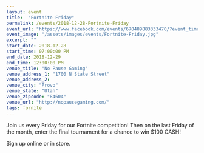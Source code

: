 ```yaml
---
layout: event
title:  "Fortnite Friday"
permalink: /events/2018-12-28-Fortnite-Friday
event_url: "https://www.facebook.com/events/670489883333470/?event_time_id=670489903333468"
event_image: "/assets/images/events/Fortnite-Friday.jpg"
excerpt: ""
start_date: 2018-12-28
start_time: 07:00:00 PM
end_date: 2018-12-29
end_time: 12:00:00 PM
venue_title: "No Pause Gaming"
venue_address_1: "1700 N State Street"
venue_address_2:
venue_city: "Provo"
venue_state: "Utah"
venue_zipcode: "84604"
venue_url: "http://nopausegaming.com/"
tags: fornite
---
```


Join us every Friday for our Fortnite competition! Then on the last Friday of the month, enter the final tournament for a chance to win $100 CASH! 

Sign up online or in store.